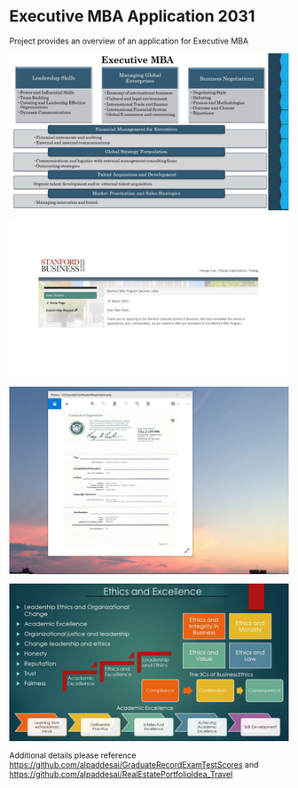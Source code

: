 # Executive MBA Application 2031

Project provides an overview of an application for Executive MBA

![image](ExecutiveMBA.jpg)

![image](StanfordBusinessSchool.jpg)

![image](USCopyrightCertificate.png)

![image](Ethics.jpg)

Additional details please reference https://github.com/alpaddesai/GraduateRecordExamTestScores and https://github.com/alpaddesai/RealEstatePortfolioIdea_Travel 
